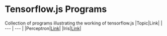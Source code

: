 # Tensorflow.js Programs
Collection of programs illustrating the working of tensorflow.js
|Topic|Link|
| --- | --- |
|Perceptron|[Link](https://github.com/ryzbaka/tensorflowjs/tree/master/simplemodel)|
|Iris|[Link](https://github.com/ryzbaka/tensorflowjs/tree/master/csvmodel)|
